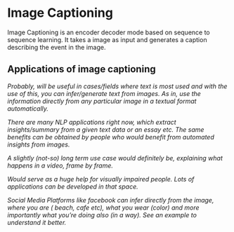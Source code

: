 # Image Captioning
Image Captioning is an encoder decoder mode based on sequence to sequence learning. It takes a image as input and generates a caption describing the event in the image.

## Applications of image captioning

*Probably, will be useful in cases/fields where text is most used and with the use of this, you can infer/generate text from images. As in, use the information directly from any 
particular image in a textual format automatically.*

*There are many NLP applications right now, which extract insights/summary from a given text data or an essay etc. The same benefits can be obtained by people who would benefit from automated insights from images.*

*A slightly (not-so) long term use case would definitely be, explaining what happens in a video, frame by frame.*

*Would serve as a huge help for visually impaired people. Lots of applications can be developed in that space.*

*Social Media Platforms like facebook can infer directly from the image, where you are ( beach, cafe etc), what you wear (color) and more importantly what you’re doing also (in a way). See an example to understand it better.*

